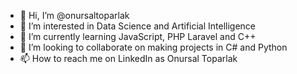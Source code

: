- 👋 Hi, I’m @onursaltoparlak
- 👀 I’m interested in Data Science and Artificial Intelligence
- 🌱 I’m currently learning JavaScript, PHP Laravel and C++
- 💞️ I’m looking to collaborate on making projects in C# and Python
- 📫 How to reach me on LinkedIn as Onursal Toparlak

<!---
onursaltoparlak/onursaltoparlak is a ✨ special ✨ repository because its `README.md` (this file) appears on your GitHub profile.
You can click the Preview link to take a look at your changes.
--->
